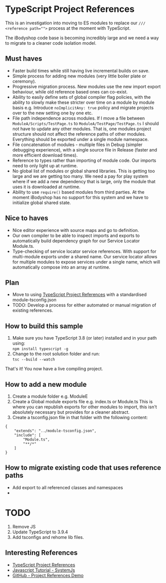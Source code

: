 # TypeScript Project References

This is an investigation into moving to ES modules to replace our `/// <reference path="">` process at the moment with TypeScript.

The iBodyshop code base is becoming incredibly large and we need a way to migrate to a cleaner code isolation model.

## Must haves
* Faster build times while still having live incremental builds on save.
* Simple process for adding new modules (very little boiler plate or ceremony).
* Progressive migration process. New modules use the new import export behaviour, while old reference based ones can co-exist.
* Ability to easily define sets of global compiler flag policies, with the ability to slowly make these stricter over time on a module by module basis e.g. Introduce `noImplicitAny: true` policy and migrate projects over to the new setting one by one etc.
* File path independence across modules. If I move a file between `ModuleA/Scripts/TestPage.ts` to `ModuleA/TestPage/TestPage.ts` I should not have to update any other modules. That is, one modules project structure should not affect the reference paths of other modules. Everything should be exported under a single module namespace.
* File concatenation of modules - multiple files in Debug (simpler debugging experience), with a single source file in Release (faster and more efficient download times). 
* Reference to types rather than importing of module code. Our imports need to only light up at runtime.
* No global list of modules or global shared libraries. This is getting too large and we are getting too many. We need a pay for play system where if we add a new dependency that is large, only the module that uses it is downloaded at runtime.
* Ability to use `require()` based modules from third parties. At the moment iBodyshop has no support for this system and we have to initialize global shared state.

## Nice to haves
* Nice editor experience with source maps and go to definition.
* Our own compiler to be able to inspect imports and exports to automatically build dependency graph for our Service Locator Module.ts.
* Type-checking of service locator service references. With support for multi-module exports under a shared name. Our service locator allows for multiple modules to expose services under a single name, which will automatically compose into an array at runtime.


## Plan
* Move to using [TypeScript Project References](https://www.typescriptlang.org/docs/handbook/project-references.html) with a standardised module-tsconfig.json
* TODO: Develop a process for either automated or manual migration of existing references.

## How to build this sample
1. Make sure you have TypeScript 3.8  (or later) installed and in your path using:<br>`npm install typescript -g`
2. Change to the root solution folder and run:<br>`tsc --build --watch` 

That's it! You now have a live compiling project.

## How to add a new module
1. Create a module folder e.g. ModuleE
2. Create a Global module exports file e.g. index.ts or Module.ts This is where you can republish exports for other modules to import, this isn't absolutely necessary but provides for a cleaner abstract.
3. Create a tsconfig.json file in that folder with the following content:

```
{
    "extends": "../module-tsconfig.json",
    "include": [
        "Module.ts",
        "**/*"
    ]
}
```


## How to migrate existing code that uses reference paths
* Add export to all referenced classes and namespaces
* 

# TODO
1. Remove JS
2. Update TypeScript to 3.9.4
3. Add tsconfigs and rehome lib files.

## Interesting References
* [TypeScript Project References](https://www.typescriptlang.org/docs/handbook/project-references.html)
* [Javascript Tutorial - SystemJs](https://www.youtube.com/watch?v=AmdKF2UhFzw)
* [GitHub - Project References Demo](https://github.com/RyanCavanaugh/project-references-demo)